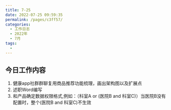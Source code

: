 ```yaml
---
title: 7-25
date: 2022-07-25 09:59:35
permalink: /pages/c3ff57/
categories:
  - 工作日志
  - 2022年
  - 7月
tags:
  - 
---
```


## 今日工作内容
1. 健康app社群群聊复用商品推荐功能梳理，画出架构图以及扩展点
2. 述职Word编写
3. 和产品确定数据权限格式,例如：（科室A or (医院B and 科室C)）当医院B没有配置时，整个(医院B and 科室C)不生效

